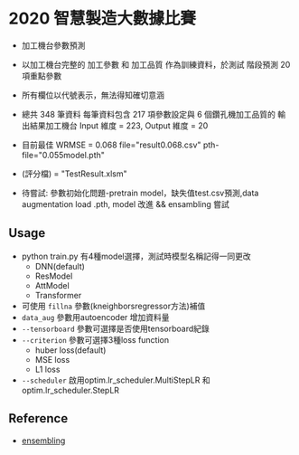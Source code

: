 # 2020 智慧製造大數據比賽
* 加工機台參數預測
* 以加工機台完整的 加工參數 和 加工品質 作為訓練資料，於測試
階段預測 20 項重點參數
* 所有欄位以代號表示，無法得知確切意涵
* 總共 348 筆資料 每筆資料包含 217 項參數設定與 6 個鑽孔機加工品質的
輸出結果加工機台 Input 維度 = 223, Output 維度 = 20

* 目前最佳 WRMSE = 0.068 file="result0.068.csv" pth-file="0.055model.pth" 
* (評分檔) = "TestResult.xlsm"

* 待嘗試: 參數初始化問題-pretrain model，缺失值test.csv預測,data augmentation load .pth, model 改進 && ensambling 嘗試

## Usage
* python train.py 有4種model選擇，測試時模型名稱記得一同更改
    * DNN(default)
    * ResModel
    * AttModel
    * Transformer
* 可使用 `fillna` 參數(kneighborsregressor方法)補值
* `data_aug` 參數用autoencoder 增加資料量
* `--tensorboard` 參數可選擇是否使用tensorboard紀錄
* `--criterion` 參數可選擇3種loss function
    * huber loss(default)
    * MSE loss
    * L1 loss
* `--scheduler` 啟用optim.lr_scheduler.MultiStepLR 和 optim.lr_scheduler.StepLR

## Reference
* [ensembling](https://ithelp.ithome.com.tw/articles/10250317)
